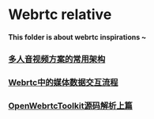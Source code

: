 # Webrtc relative 

#### This folder is about webrtc inspirations ~


### [多人音视频方案的常用架构](多人音视频方案的常用架构.md)

### [Webrtc中的媒体数据交互流程](webrtc中的媒体数据交互流程.md)

### [OpenWebrtcToolkit源码解析上篇](OpenWebrtcToolkit源码解析上篇.md)







